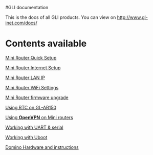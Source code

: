 #GLI documentation


This is the docs of all GLI products. You can view on http://www.gl-inet.com/docs/ 



Contents available
===================

[Mini Router Quick Setup](mini/index.md)

[Mini Router Internet Setup](mini/internet.md)

[Mini Router LAN IP](mini/lan.md)

[Mini Router WiFi Settings](mini/wifi.md)

[Mini Router firmware upgrade](mini/firmwares.md)

[Using RTC on GL-AR150](mini/ar150rtc.md)

[Using **OpenVPN** on Mini routers](openwrt/openvpn.md)

[Working with UART & serial](diy/serial.md)

[Working with Uboot](diy/uboot.md)

[Domino Hardware and instructions](domino/index.md)